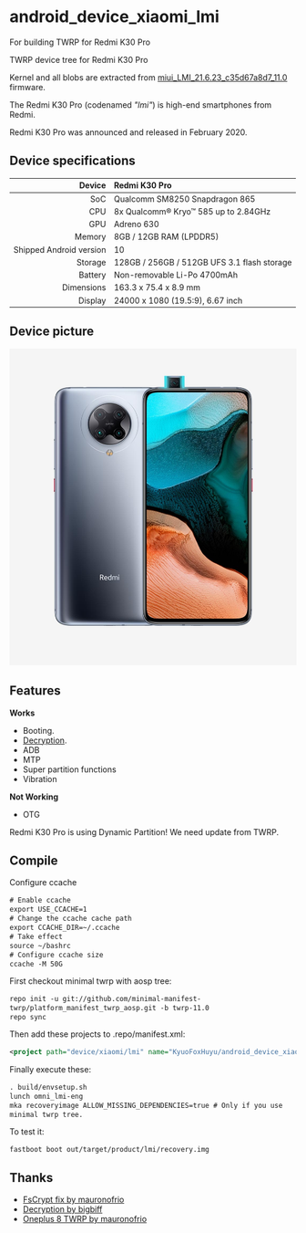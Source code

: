 # android_device_xiaomi_lmi
For building TWRP for Redmi K30 Pro

TWRP device tree for Redmi K30 Pro

Kernel and all blobs are extracted from [miui_LMI_21.6.23_c35d67a8d7_11.0](https://hugeota.d.miui.com/21.6.23/miui_LMI_21.6.23_c35d67a8d7_11.0.zip) firmware.

The Redmi K30 Pro (codenamed _"lmi"_) is high-end smartphones from Redmi.

Redmi K30 Pro was announced and released in February 2020.

## Device specifications

| Device       | Redmi K30 Pro                       |
| -----------: | :------------------------------------------ |
| SoC          | Qualcomm SM8250 Snapdragon 865              |
| CPU          | 8x Qualcomm® Kryo™ 585 up to 2.84GHz        |
| GPU          | Adreno 630                                  |
| Memory       | 8GB / 12GB RAM (LPDDR5)                     |
| Shipped Android version | 10                               |
| Storage      | 128GB / 256GB / 512GB UFS 3.1 flash storage |
| Battery      | Non-removable Li-Po 4700mAh                 |
| Dimensions   | 163.3 x 75.4 x 8.9 mm                     |
| Display      | 24000 x 1080 (19.5:9), 6.67 inch             |

## Device picture

![Redmi K30 Pro](pictures/lmi.jpg)

## Features

**Works**

- Booting.
- [Decryption](https://github.com/simonsmh/android_bootable_recovery/commits/android-10.0).
- ADB
- MTP
- Super partition functions
- Vibration

**Not Working**
- OTG

Redmi K30 Pro is using Dynamic Partition! We need update from TWRP.

## Compile

Configure ccache
```
# Enable ccache
export USE_CCACHE=1
# Change the ccache cache path
export CCACHE_DIR=~/.ccache
# Take effect
source ~/bashrc
# Configure ccache size
ccache -M 50G
```

First checkout minimal twrp with aosp tree:

```
repo init -u git://github.com/minimal-manifest-twrp/platform_manifest_twrp_aosp.git -b twrp-11.0
repo sync
```

Then add these projects to .repo/manifest.xml:

```xml
<project path="device/xiaomi/lmi" name="KyuoFoxHuyu/android_device_xiaomi_lmi-ofrp" remote="github" revision="R11.0" />
```

Finally execute these:

```
. build/envsetup.sh
lunch omni_lmi-eng
mka recoveryimage ALLOW_MISSING_DEPENDENCIES=true # Only if you use minimal twrp tree.
```

To test it:

```
fastboot boot out/target/product/lmi/recovery.img
```

## Thanks
- [FsCrypt fix by mauronofrio](https://github.com/mauronofrio/android_bootable_recovery)
- [Decryption by bigbiff](https://github.com/bigbiff/android_bootable_recovery)
- [Oneplus 8 TWRP by mauronofrio](https://github.com/mauronofrio/android_device_oneplus_instantnoodle_TWRP)
